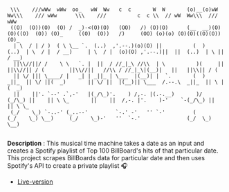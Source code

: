 ```text


 \\\    ///wWw  wWw  oo_   wW  Ww   c  c       W  W       (o)__(o)wW  Ww\\\    /// wWw      \\\    ///          c  c \\  // wW  Ww\\\  /// wWw   
 ((O)  (O))(O)  (O) /  _)-<(O)(O)   (OO)   /) (O)(O)      (__  __)(O)(O)((O)  (O)) (O)_     ((O)  (O))   /)     (OO) (o)(o) (O)(O)((O)(O)) (O)_  
  | \  / | / )  ( \ \__ `.  (..)  ,'.--.)(o)(O) ||          (  )   (..)  | \  / |  / __)     | \  / |  (o)(O) ,'.--.)||  ||  (..)  | \ ||  / __) 
  ||\\//||/ /    \ \   `. |  ||  / //_|_\ //\\  | \          )(     ||   ||\\//|| / (        ||\\//||   //\\ / //_|_\|(__)|   ||   ||\\|| / (    
  || \/ ||| \____/ |   _| | _||_ | \___  |(__)| |  `.       (  )   _||_  || \/ ||(  _)       || \/ ||  |(__)|| \___  /.--.\  _||_  || \ |(  _)   
  ||    ||'. `--' .`,-'   |(_/\_)'.    ) /,-. |(.-.__)       )/   (_/\_) ||    || \ \_       ||    ||  /,-. |'.    )-'    `-(_/\_) ||  || \ \_   
 (_/    \_) `-..-' (_..--'         `-.' -'   '' `-'         (           (_/    \_) \__)     (_/    \_)-'   ''  `-.'               (_/  \_) \__)  


```

**Description** : This musical time machine takes a date as an input and creates a Spotify playlist of Top 100 BillBoard's hits of that particular date. This project scrapes BillBoards data for particular date and then uses Spotify's API to create a private playlist :headphones:

- [Live-version](https://replit.com/@MihirMore1/Musical-Time-Machine#main.py)

